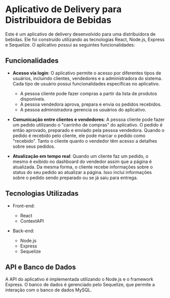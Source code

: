 # Aplicativo de Delivery para Distribuidora de Bebidas

Este é um aplicativo de delivery desenvolvido para uma distribuidora de bebidas. Ele foi construído utilizando as tecnologias React, Node.js, Express e Sequelize. O aplicativo possui as seguintes funcionalidades:

## Funcionalidades

- **Acesso via login**: O aplicativo permite o acesso por diferentes tipos de usuários, incluindo clientes, vendedores e a administradora do sistema. Cada tipo de usuário possui funcionalidades específicas no aplicativo.
  - A pessoa cliente pode fazer compras a partir da lista de produtos disponíveis.
  - A pessoa vendedora aprova, prepara e envia os pedidos recebidos.
  - A pessoa administradora gerencia os usuários do aplicativo.

- **Comunicação entre clientes e vendedores**: A pessoa cliente pode fazer um pedido utilizando o "carrinho de compras" do aplicativo. O pedido é então aprovado, preparado e enviado pela pessoa vendedora. Quando o pedido é recebido pelo cliente, ele pode marcar o pedido como "recebido". Tanto o cliente quanto o vendedor têm acesso a detalhes sobre seus pedidos.

- **Atualização em tempo real**: Quando um cliente faz um pedido, o mesmo é exibido no dashboard do vendedor assim que a página é atualizada. Da mesma forma, o cliente recebe informações sobre o status do seu pedido ao atualizar a página. Isso inclui informações sobre o pedido sendo preparado ou se já saiu para entrega.

## Tecnologias Utilizadas

- Front-end:
  - React
  - ContextAPI

- Back-end:
  - Node.js
  - Express
  - Sequelize

## API e Banco de Dados

A API do aplicativo é implementada utilizando o Node.js e o framework Express. O banco de dados é gerenciado pelo Sequelize, que permite a interação com o banco de dados MySQL.
